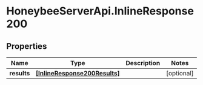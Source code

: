 # HoneybeeServerApi.InlineResponse200

## Properties
Name | Type | Description | Notes
------------ | ------------- | ------------- | -------------
**results** | [**[InlineResponse200Results]**](InlineResponse200Results.md) |  | [optional] 


